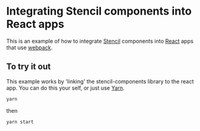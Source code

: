 # Integrating Stencil components into React apps

This is an example of how to integrate [Stencil](https://stenciljs.com/) components into [React](https://reactjs.org/) apps that use [webpack](https://webpack.js.org/).


## To try it out 

This example works by 'linking' the stencil-components library to the react app. You can do this your self, or just use [Yarn](https://yarnpkg.com).

``` bash
yarn
```

then 

``` bash
yarn start
```
